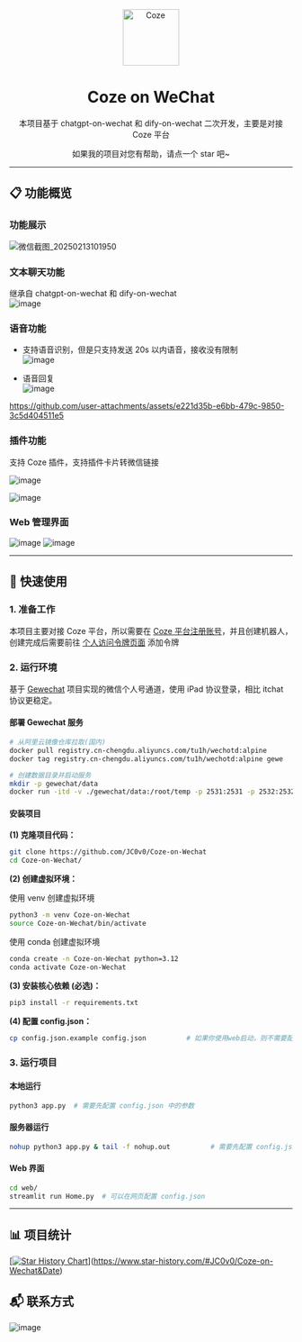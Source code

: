 <div align="center">
<img src="https://lf-coze-web-cdn.coze.cn/obj/coze-web-cn/obric/coze/favicon.1970.png" alt="Coze" width="100">
<h1>Coze on WeChat</h1>

本项目基于 chatgpt-on-wechat 和 dify-on-wechat 二次开发，主要是对接 Coze 平台

如果我的项目对您有帮助，请点一个 star 吧~
</div>

---

## 📋 功能概览

### 功能展示
![微信截图_20250213101950](https://github.com/user-attachments/assets/aadf95b7-0291-4ff3-9f3d-1905e02eb93d)

### 文本聊天功能
继承自 chatgpt-on-wechat 和 dify-on-wechat  
![image](https://github.com/user-attachments/assets/96551277-dde1-4ccd-8cc6-418643cd9f83)

### 语音功能
- 支持语音识别，但是只支持发送 20s 以内语音，接收没有限制  
![image](https://github.com/user-attachments/assets/e72329ed-dc35-47d4-bf18-8d4d672bec77)

- 语音回复  
![image](https://github.com/user-attachments/assets/93625656-e77f-43d4-9cfb-dcdc7bc4abc4)

https://github.com/user-attachments/assets/e221d35b-e6bb-479c-9850-3c5d404511e5

### 插件功能
支持 Coze 插件，支持插件卡片转微信链接

![image](https://github.com/user-attachments/assets/738fd3b9-6be4-407f-a60c-aa995268535b)

![image](https://github.com/user-attachments/assets/56934c06-64fd-43bf-8522-535edd5edfb0)

### Web 管理界面
![image](https://github.com/user-attachments/assets/71638577-4a26-4138-ae03-e21e4c5435eb)
![image](https://github.com/user-attachments/assets/225c699f-569b-40cf-865f-c98c5ab790c7)

---

## 🚀 快速使用

### 1. 准备工作
本项目主要对接 Coze 平台，所以需要在 [Coze 平台注册账号](https://www.coze.cn/)，并且创建机器人，创建完成后需要前往 [个人访问令牌页面](https://www.coze.cn/open/oauth/pats) 添加令牌

### 2. 运行环境
基于 [Gewechat](https://github.com/Devo919/Gewechat) 项目实现的微信个人号通道，使用 iPad 协议登录，相比 itchat 协议更稳定。

#### 部署 Gewechat 服务

```bash
# 从阿里云镜像仓库拉取(国内)
docker pull registry.cn-chengdu.aliyuncs.com/tu1h/wechotd:alpine
docker tag registry.cn-chengdu.aliyuncs.com/tu1h/wechotd:alpine gewe

# 创建数据目录并启动服务
mkdir -p gewechat/data  
docker run -itd -v ./gewechat/data:/root/temp -p 2531:2531 -p 2532:2532 --restart=always --name=gewe gewe
```

#### 安装项目
**(1) 克隆项目代码：**

```bash
git clone https://github.com/JC0v0/Coze-on-Wechat
cd Coze-on-Wechat/
```
**(2) 创建虚拟环境：**

使用 venv 创建虚拟环境
```bash
python3 -m venv Coze-on-Wechat
source Coze-on-Wechat/bin/activate
```
使用 conda 创建虚拟环境

```bash
conda create -n Coze-on-Wechat python=3.12
conda activate Coze-on-Wechat
```

**(3) 安装核心依赖 (必选)：**

```bash
pip3 install -r requirements.txt
```
**(4) 配置 config.json：**

```bash
cp config.json.example config.json          # 如果你使用web启动，则不需要配置
```

### 3. 运行项目

#### 本地运行
```bash
python3 app.py  # 需要先配置 config.json 中的参数
```

#### 服务器运行
```bash
nohup python3 app.py & tail -f nohup.out          # 需要先配置 config.json 中的参数
```

#### Web 界面
```bash
cd web/
streamlit run Home.py  # 可以在网页配置 config.json
```

---

## 📊 项目统计

[[![Star History Chart](https://api.star-history.com/svg?repos=JC0v0/Coze-on-Wechat&type=Date)](https://star-history.com/#JC0v0/Coze-on-Wechat&Date)](https://www.star-history.com/#JC0v0/Coze-on-Wechat&Date)

## 📬 联系方式
![image](https://github.com/user-attachments/assets/d61764ec-c975-4b34-96c3-96bef668d67a)
